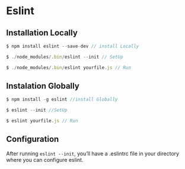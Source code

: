 # Eslint

## Installation Locally

```Javascript
$ npm install eslint --save-dev // install Locally
```

```Javascript
$ ./node_modules/.bin/eslint --init // SetUp
```

```Javascript
$ ./node_modules/.bin/eslint yourfile.js // Run
```

## Instalation Globally

```Javascript
$ npm install -g eslint //install Globally
```
```Javascript
$ eslint --init //SetUp
```

```Javascript
$ eslint yourfile.js // Run
```

## Configuration

After running `eslint --init`, you’ll have a .eslintrc file in your directory where you can configure eslint.